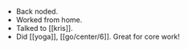 - Back noded.
- Worked from home.
- Talked to [[kris]].
- Did [[yoga]], [[go/center/6]]. Great for core work!
